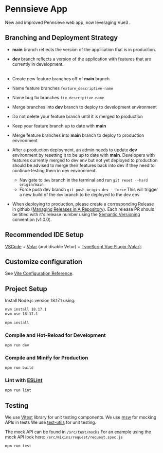 # Pennsieve App

New and improved Pennsieve web app, now leveraging Vue3 . 

## Branching and Deployment Strategy

- __main__ branch reflects the version of the application that is in production. 
- __dev__ branch reflects a version of the application with features that are currently in development.<br><br>


- Create new feature branches off of __main__ branch
- Name feature branches `feature_descriptive-name`
- Name bug fix branches `fix_descriptive-name` 
- Merge branches into __dev__ branch to deploy to development environment
- Do not delete your feature branch until it is merged to production 
- Keep your feature branch up to date with __main__
- Merge feature branches into __main__ branch to deploy to production environment
- After a production deployment, an admin needs to update __dev__ environment by resetting it to be up to date with __main__. Developers with features currently merged to dev env but not yet deployed to production should be advised to merge their features back into dev if they need to continue testing them in dev environment. 
  - Navigate to `dev` branch in the terminal and run `git reset --hard origin/main`
  - Force push dev branch `git push origin dev --force` This will trigger a new build of the `dev` branch to be deployed to the dev env.
- When deploying to production, please create a corresponding Release in github ([Managing Releases in A Repository](https://docs.github.com/en/repositories/releasing-projects-on-github/managing-releases-in-a-repository)). Each release PR should be   titled with it's release number using the [Semantic Versioning](https://semver.org/) convention (v1.0.0). 



## Recommended IDE Setup

[VSCode](https://code.visualstudio.com/) + [Volar](https://marketplace.visualstudio.com/items?itemName=Vue.volar) (and disable Vetur) + [TypeScript Vue Plugin (Volar)](https://marketplace.visualstudio.com/items?itemName=Vue.vscode-typescript-vue-plugin).

## Customize configuration

See [Vite Configuration Reference](https://vitejs.dev/config/).

## Project Setup

Install Node.js version 18.17.1 using:
```sh
nvm install 18.17.1
nvm use 18.17.1
```

```sh
npm install
```

### Compile and Hot-Reload for Development

```sh
npm run dev
```

### Compile and Minify for Production

```sh
npm run build
```

### Lint with [ESLint](https://eslint.org/)

```sh
npm run lint
```

## Testing

We use [Vitest](https://vitest.dev/) library for unit testing components.
We use [msw](https://mswjs.io/) for mocking APIs in tests
We use [test-utils](https://test-utils.vuejs.org/) for unit testing.

The mock API can be found in ```/src/test/mocks```
For an example using the mock API look here: ```/src/mixins/request/request.spec.js```



``` sh
npm run test 
```

